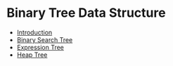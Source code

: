 # Binary Tree Data Structure

- [Introduction](introduction.md)
- [Binary Search Tree](Binary%20Search%20Tree/README.md)
- [Expression Tree](Expression%20Tree/expression_tree.md)
- [Heap Tree](Heap%20Tree/README.md)
